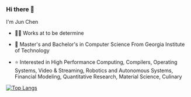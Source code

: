 ### Hi there 👋

I'm Jun Chen

- :office_worker: Works at to be determine
  
- :school: Master's and Bachelor's in Computer Science From Georgia Institute of Technology

- :star: Interested in High Performance Computing, Compilers, Operating Systems, Video & Streaming, Robotics and Autonomous Systems, Financial Modeling, Quantitative Research, Material Science, Culinary 
  
[![Top Langs](https://github-readme-stats.vercel.app/api/top-langs/?username=jchen706&layout=compact)](https://github.com/anuraghazra/github-readme-stats)
<!--
**jchen706/jchen706** is a ✨ _special_ ✨ repository because its `README.md` (this file) appears on your GitHub profile.

Here are some ideas to get you started:

- 🔭 I’m currently working on ...
- 🌱 I’m currently learning ...
- 👯 I’m looking to collaborate on ...
- 🤔 I’m looking for help with ...
- 💬 Ask me about ...
- 📫 How to reach me: ...
- 😄 Pronouns: ...
- ⚡ Fun fact: ...

[![Github Status](https://github-readme-stats.vercel.app/api?username=jchen706)](https://github.com/anuraghazra/github-readme-stats)

-->
